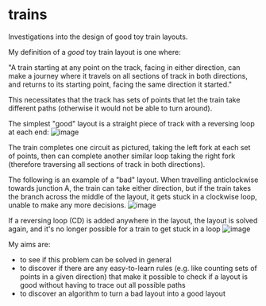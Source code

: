# trains
Investigations into the design of good toy train layouts.

My definition of a *good* toy train layout is one where: 

"A train starting at any point on the track, facing in either direction, can make a journey where it travels on all sections of track in both directions, and returns to its starting point, facing the same direction it started."

This necessitates that the track has sets of points that let the train take different paths (otherwise it would not be able to turn around). 

The simplest "good" layout is a straight piece of track with a reversing loop at each end: 
![image](https://github.com/user-attachments/assets/a65c3a94-f918-45e5-ae47-74a99135e427)

The train completes one circuit as pictured, taking the left fork at each set of points, then can complete another similar loop taking the right fork (therefore traversing all sections of track in both directions). 

The following is an example of a "bad" layout. When travelling anticlockwise towards junction A, the train can take either direction, but if the train takes the branch across the middle of the layout, it gets stuck in a clockwise loop, unable to make any more decisions. 
![image](https://github.com/user-attachments/assets/72f0aa19-3278-4a5c-bab6-0821f52656db)

If a reversing loop (CD) is added anywhere in the layout, the layout is solved again, and it's no longer possible for a train to get stuck in a loop
![image](https://github.com/user-attachments/assets/7e4f3ff0-d3b7-4128-90e3-00ab2e4abdb0)

My aims are: 

- to see if this problem can be solved in general
- to discover if there are any easy-to-learn rules (e.g. like counting sets of points in a given direction) that make it possible to check if a layout is good without having to trace out all possible paths 
- to discover an algorithm to turn a bad layout into a good layout 
